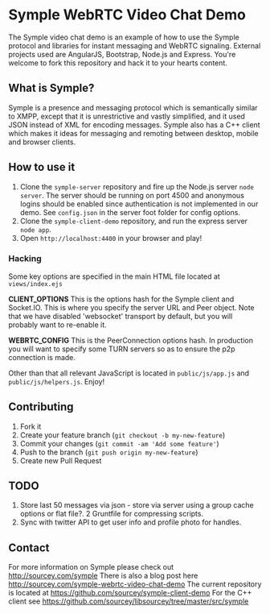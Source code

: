 # Symple WebRTC Video Chat Demo

The Symple video chat demo is an example of how to use the Symple protocol and libraries for instant messaging and WebRTC signaling. External projects used are AngularJS, Bootstrap, Node.js and Express. You're welcome to fork this repository and hack it to your hearts content.

## What is Symple?

Symple is a presence and messaging protocol which is semantically similar to XMPP, except that it is unrestrictive and vastly simplified, and it used JSON instead of XML for encoding messages. Symple also has a C++ client which makes it ideas for messaging and remoting between desktop, mobile and browser clients.

## How to use it

1. Clone the `symple-server` repository and fire up the Node.js server `node server`. The server should be running on port 4500 and anonymous logins should be enabled since authentication is not implemented in our demo. See `config.json` in the server foot folder for config options.
2. Clone the `symple-client-demo` repository, and run the express server `node app`.  
3. Open `http://localhost:4400` in your browser and play!

### Hacking

Some key options are specified in the main HTML file located at `views/index.ejs`

**CLIENT_OPTIONS** This is the options hash for the Symple client and Socket.IO. This is where you specify the server URL and Peer object. Note that we have disabled 'websocket' transport by default, but you will probably want to re-enable it.

**WEBRTC_CONFIG** This is the PeerConnection options hash. In production you will want to specify some TURN servers so as to ensure the p2p connection is made.

Other than that all relevant JavaScript is located in `public/js/app.js` and `public/js/helpers.js`. Enjoy!

## Contributing

1. Fork it
2. Create your feature branch (`git checkout -b my-new-feature`)
3. Commit your changes (`git commit -am 'Add some feature'`)
4. Push to the branch (`git push origin my-new-feature`)
5. Create new Pull Request

## TODO

1. Store last 50 messages via json - store via server using a group cache options or flat file?.
2  Gruntfile for compressing scripts.
3. Sync with twitter API to get user info and profile photo for handles.

## Contact

For more information on Symple please check out http://sourcey.com/symple
There is also a blog post here http://sourcey.com/symple-webrtc-video-chat-demo
The current repository is located at https://github.com/sourcey/symple-client-demo
For the C++ client see https://github.com/sourcey/libsourcey/tree/master/src/symple
